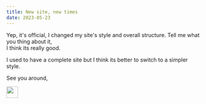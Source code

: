 ```yaml
---
title: New site, new times
date: 2023-05-23
---
```


Yep, it's official, I changed my site's style and overall structure. Tell me what you thing about it,  
I think its really good.

I used to have a complete site but I think its better to switch to a simpler style.  

See you around,

<img src="/images/Signature.svg" height="30">
